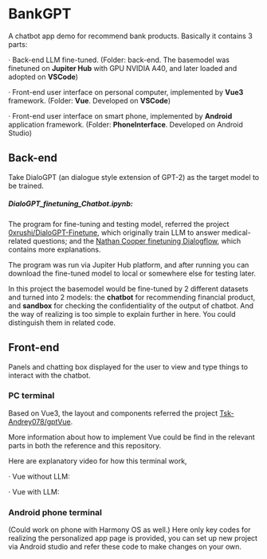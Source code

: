 # BankGPT

A chatbot app demo for recommend bank products. Basically it contains 3 parts:

· Back-end LLM fine-tuned. (Folder: back-end. The basemodel was finetuned on **Jupiter Hub** with GPU NVIDIA A40, and later loaded and adopted on **VSCode**)

· Front-end user interface on personal computer, implemented by **Vue3** framework. (Folder: **Vue**. Developed on **VSCode**)

· Front-end user interface on smart phone, implemented by **Android** application framework. (Folder: **PhoneInterface**. Developed on Android Studio)

## Back-end

Take DialoGPT (an dialogue style extension of GPT-2) as the target model to be trained.

##### DialoGPT_finetuning_Chatbot.ipynb: 
The program for fine-tuning and testing model, referred the project [0xrushi/DialoGPT-Finetune](https://github.com/0xrushi/DialoGPT-Finetune), which originally train LLM to answer medical-related questions; and the [Nathan Cooper finetuning Dialogflow](https://nathancooper.io/i-am-a-nerd/chatbot/deep-learning/gpt2/2020/05/12/chatbot-part-1.html), which contains more explanations.

The program was run via Jupiter Hub platform, and after running you can download the fine-tuned model to local or somewhere else for testing later.

In this project the basemodel would be fine-tuned by 2 different datasets and turned into 2 models: the **chatbot** for recommending financial product, and **sandbox** for checking the confidentiality of the output of chatbot. And the way of realizing is too simple to explain further in here. You could distinguish them in related code.

## Front-end

Panels and chatting box displayed for the user to view and type things to interact with the chatbot.

### PC terminal

Based on Vue3, the layout and components referred the project [Tsk-Andrey078/gptVue](https://github.com/Tsk-Andrey078/gptVue).

More information about how to implement Vue could be find in the relevant parts in both the reference and this repository.

Here are explanatory video for how this terminal work,

· Vue without LLM:



· Vue with LLM:

### Android phone terminal

(Could work on phone with Harmony OS as well.)
Here only key codes for realizing the personalized app page is provided, you can set up new project via Android studio and refer these code to make changes on your own.
